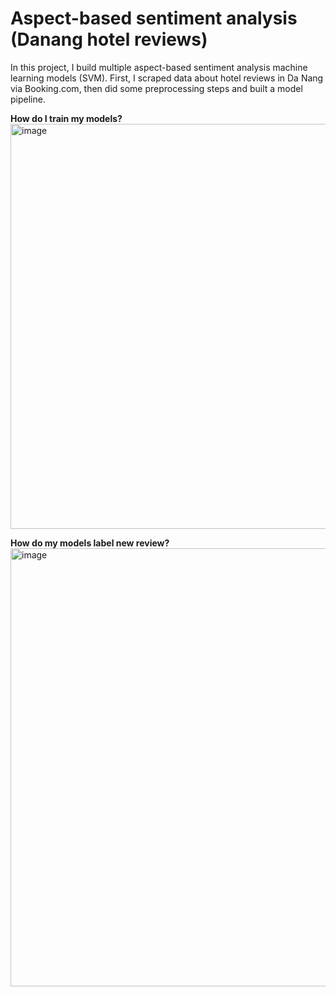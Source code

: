 # Aspect-based sentiment analysis (Danang hotel reviews)
In this project, I build multiple aspect-based sentiment analysis machine learning models (SVM). First, I scraped data about hotel reviews in Da Nang via Booking.com, then did some preprocessing steps and built a model pipeline. <br>

**How do I train my models?** <br>
<img width="648" alt="image" src="https://github.com/TopdevVN/UniversityProjects/assets/86181500/aac2cdfc-f92a-4c68-b711-ccd81476cec1"> <br>

**How do my models label new review?** <br>
<img width="701" alt="image" src="https://github.com/TopdevVN/UniversityProjects/assets/86181500/499d9dab-9459-4038-86b7-f39d0601f5cc">
